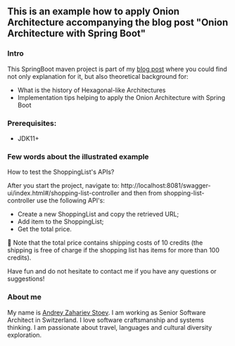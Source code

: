 ## This is an example how to apply Onion Architecture accompanying the blog post "Onion Architecture with Spring Boot"

### Intro
This SpringBoot maven project is part of my [blog post](https://blog.mimacom.com/onion-architecture-spring-boot/) where you could find not only explanation for it, but also theoretical background for:
- What is the history of Hexagonal-like Architectures
- Implementation tips helping to apply the Onion Architecture with Spring Boot

### Prerequisites:
- JDK11+

### Few words about the illustrated example

How to test the ShoppingList's APIs?

After you start the project, navigate to: http://localhost:8081/swagger-ui/index.html#/shopping-list-controller and then from shopping-list-controller use the following API's:
- Create a new ShoppingList and copy the retrieved URL;
- Add item to the ShoppingList;
- Get the total price.

🔔 Note that the total price contains shipping costs of 10 credits (the shipping is free of charge if the shopping list has items for more than 100 credits).

Have fun and do not hesitate to contact me if you have any questions or suggestions!

### About me
My name is [Andrey Zahariev Stoev](https://www.linkedin.com/in/andistoev). 
I am working as Senior Software Architect in Switzerland.
I love software craftsmanship and systems thinking.
I am passionate about travel, languages and cultural diversity exploration.

